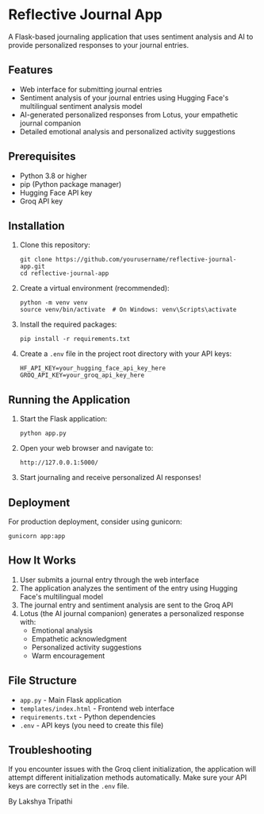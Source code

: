 # Reflective Journal App

A Flask-based journaling application that uses sentiment analysis and AI to provide personalized responses to your journal entries.

## Features

- Web interface for submitting journal entries
- Sentiment analysis of your journal entries using Hugging Face's multilingual sentiment analysis model
- AI-generated personalized responses from Lotus, your empathetic journal companion
- Detailed emotional analysis and personalized activity suggestions

## Prerequisites

- Python 3.8 or higher
- pip (Python package manager)
- Hugging Face API key
- Groq API key

## Installation

1. Clone this repository:
   ```
   git clone https://github.com/yourusername/reflective-journal-app.git
   cd reflective-journal-app
   ```

2. Create a virtual environment (recommended):
   ```
   python -m venv venv
   source venv/bin/activate  # On Windows: venv\Scripts\activate
   ```

3. Install the required packages:
   ```
   pip install -r requirements.txt
   ```

4. Create a `.env` file in the project root directory with your API keys:
   ```
   HF_API_KEY=your_hugging_face_api_key_here
   GROQ_API_KEY=your_groq_api_key_here
   ```

## Running the Application

1. Start the Flask application:
   ```
   python app.py
   ```

2. Open your web browser and navigate to:
   ```
   http://127.0.0.1:5000/
   ```

3. Start journaling and receive personalized AI responses!

## Deployment

For production deployment, consider using gunicorn:
```
gunicorn app:app
```

## How It Works

1. User submits a journal entry through the web interface
2. The application analyzes the sentiment of the entry using Hugging Face's multilingual model
3. The journal entry and sentiment analysis are sent to the Groq API
4. Lotus (the AI journal companion) generates a personalized response with:
   - Emotional analysis
   - Empathetic acknowledgment
   - Personalized activity suggestions
   - Warm encouragement

## File Structure

- `app.py` - Main Flask application
- `templates/index.html` - Frontend web interface
- `requirements.txt` - Python dependencies
- `.env` - API keys (you need to create this file)

## Troubleshooting

If you encounter issues with the Groq client initialization, the application will attempt different initialization methods automatically. Make sure your API keys are correctly set in the `.env` file.

By Lakshya Tripathi
